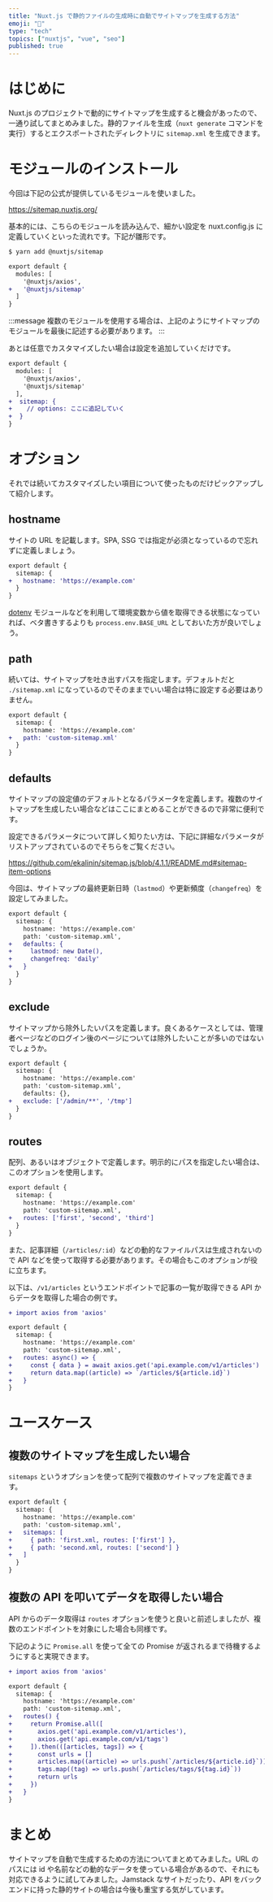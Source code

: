 ```yaml
---
title: "Nuxt.js で静的ファイルの生成時に自動でサイトマップを生成する方法"
emoji: "🎉"
type: "tech"
topics: ["nuxtjs", "vue", "seo"]
published: true
---
```

# はじめに

Nuxt.js のプロジェクトで動的にサイトマップを生成すると機会があったので、一通り試してまとめみました。静的ファイルを生成（`nuxt generate` コマンドを実行）するとエクスポートされたディレクトリに `sitemap.xml` を生成できます。

# モジュールのインストール

今回は下記の公式が提供しているモジュールを使いました。

https://sitemap.nuxtjs.org/

基本的には、こちらのモジュールを読み込んで、細かい設定を nuxt.config.js に定義していくといった流れです。下記が雛形です。

```sh
$ yarn add @nuxtjs/sitemap
```

```diff js:nuxt.config.js
export default {
  modules: [
    '@nuxtjs/axios',
+   '@nuxtjs/sitemap'
  ]
}
```

:::message
複数のモジュールを使用する場合は、上記のようにサイトマップのモジュールを最後に記述する必要があります。
:::

あとは任意でカスタマイズしたい場合は設定を追加していくだけです。


```diff js:nuxt.config.js
export default {
  modules: [
    '@nuxtjs/axios',
    '@nuxtjs/sitemap'
  ],
+  sitemap: {
+    // options: ここに追記していく
+  }
}
```

# オプション

それでは続いてカスタマイズしたい項目について使ったものだけピックアップして紹介します。

## hostname

サイトの URL を記載します。SPA, SSG では指定が必須となっているので忘れずに定義しましょう。

```diff js:nuxt.config.js
export default {
  sitemap: {
+   hostname: 'https://example.com'
  }
}
```

[dotenv](https://github.com/nuxt-community/dotenv-module) モジュールなどを利用して環境変数から値を取得できる状態になっていれば、ベタ書きするよりも `process.env.BASE_URL` としておいた方が良いでしょう。

## path

続いては、サイトマップを吐き出すパスを指定します。デフォルトだと `./sitemap.xml` になっているのでそのままでいい場合は特に設定する必要はありません。

```diff js:nuxt.config.js
export default {
  sitemap: {
    hostname: 'https://example.com'
+   path: 'custom-sitemap.xml'
  }
}
```

## defaults

サイトマップの設定値のデフォルトとなるパラメータを定義します。複数のサイトマップを生成したい場合などはここにまとめることができるので非常に便利です。

設定できるパラメータについて詳しく知りたい方は、下記に詳細なパラメータがリストアップされているのでそちらをご覧ください。

https://github.com/ekalinin/sitemap.js/blob/4.1.1/README.md#sitemap-item-options

今回は、サイトマップの最終更新日時（`lastmod`）や更新頻度（`changefreq`）を設定してみました。

```diff js:nuxt.config.js
export default {
  sitemap: {
    hostname: 'https://example.com'
    path: 'custom-sitemap.xml',
+   defaults: {
+     lastmod: new Date(),
+     changefreq: 'daily'
+   }
  }
}
```

## exclude

サイトマップから除外したいパスを定義します。良くあるケースとしては、管理者ページなどのログイン後のページについては除外したいことが多いのではないでしょうか。

```diff js:nuxt.config.js
export default {
  sitemap: {
    hostname: 'https://example.com'
    path: 'custom-sitemap.xml',
    defaults: {},
+   exclude: ['/admin/**', '/tmp']
  }
}
```

## routes

配列、あるいはオブジェクトで定義します。明示的にパスを指定したい場合は、このオプションを使用します。

```diff js:nuxt.config.js
export default {
  sitemap: {
    hostname: 'https://example.com'
    path: 'custom-sitemap.xml',
+   routes: ['first', 'second', 'third']
  }
}
```

また、記事詳細（`/articles/:id`）などの動的なファイルパスは生成されないので API などを使って取得する必要があります。その場合もこのオプションが役に立ちます。

以下は、`/v1/articles` というエンドポイントで記事の一覧が取得できる API からデータを取得した場合の例です。

```diff js:nuxt.config.js
+ import axios from 'axios'

export default {
  sitemap: {
    hostname: 'https://example.com'
    path: 'custom-sitemap.xml',
+   routes: async() => {
+     const { data } = await axios.get('api.example.com/v1/articles')
+     return data.map((article) => `/articles/${article.id}`)
+   }
}
```
# ユースケース

## 複数のサイトマップを生成したい場合

`sitemaps` というオプションを使って配列で複数のサイトマップを定義できます。

```diff js:nuxt.config.js
export default {
  sitemap: {
    hostname: 'https://example.com'
    path: 'custom-sitemap.xml',
+   sitemaps: [
+     { path: 'first.xml, routes: ['first'] },
+     { path: 'second.xml, routes: ['second'] }
+   ]
  }
}
```

## 複数の API を叩いてデータを取得したい場合

API からのデータ取得は `routes` オプションを使うと良いと前述しましたが、複数のエンドポイントを対象にした場合も同様です。

下記のように `Promise.all` を使って全ての Promise が返されるまで待機するようにすると実現できます。

```diff js:nuxt.config.js
+ import axios from 'axios'

export default {
  sitemap: {
    hostname: 'https://example.com'
    path: 'custom-sitemap.xml',
+   routes() {
+     return Promise.all([
+       axios.get('api.example.com/v1/articles'),
+       axios.get('api.example.com/v1/tags')
+     ]).then(([articles, tags]) => {
+       const urls = []
+       articles.map((article) => urls.push(`/articles/${article.id}`))
+       tags.map((tag) => urls.push(`/articles/tags/${tag.id}`))
+       return urls
+     })
+   }
}
```

# まとめ

サイトマップを自動で生成するための方法についてまとめてみました。URL のパスには id や名前などの動的なデータを使っている場合があるので、それにも対応できるように試してみました。Jamstack なサイトだったり、API をバックエンドに持った静的サイトの場合は今後も重宝する気がしています。
